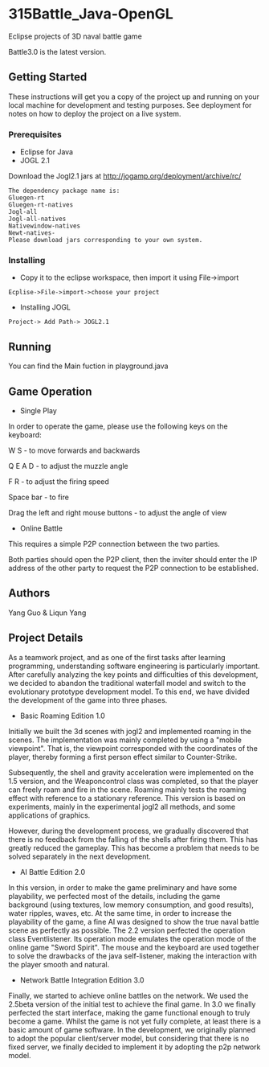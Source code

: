 # 315Battle_Java-OpenGL
Eclipse projects of 3D naval battle game

Battle3.0 is the latest version.

## Getting Started

These instructions will get you a copy of the project up and running on your local machine for development and testing purposes. See deployment for notes on how to deploy the project on a live system.

### Prerequisites
* Eclipse for Java
* JOGL 2.1

Download the Jogl2.1 jars at
http://jogamp.org/deployment/archive/rc/

```
The dependency package name is:
Gluegen-rt
Gluegen-rt-natives
Jogl-all
Jogl-all-natives
Nativewindow-natives
Newt-natives-
Please download jars corresponding to your own system.

```

### Installing

* Copy it to the eclipse workspace, then import it using File->import 

```
Ecplise->File->import->choose your project
```

* Installing JOGL

```
Project-> Add Path-> JOGL2.1
```


## Running 

You can find the Main fuction in playground.java

## Game Operation

* Single Play

In order to operate the game, please use the following keys on the keyboard:

W S - to move forwards and backwards

Q E A D - to adjust the muzzle angle

F R - to adjust the firing speed

Space bar - to fire

Drag the left and right mouse buttons - to adjust the angle of view


* Online Battle

This requires a simple P2P connection between the two parties.

Both parties should open the P2P client, then the inviter should enter the IP address of the other party to request the P2P connection to be established.


## Authors

Yang Guo & Liqun Yang


## Project Details

As a teamwork project, and as one of the first tasks after learning programming, understanding software engineering is particularly important. After carefully analyzing the key points and difficulties of this development, we decided to abandon the traditional waterfall model and switch to the evolutionary prototype development model. To this end, we have divided the development of the game into three phases.

* Basic Roaming Edition 1.0

Initially we built the 3d scenes with jogl2 and implemented roaming in the scenes. The implementation was mainly completed by using a "mobile viewpoint". That is, the viewpoint corresponded with the coordinates of the player, thereby forming a first person effect similar to Counter-Strike.

Subsequently, the shell and gravity acceleration were implemented on the 1.5 version, and the Weaponcontrol class was completed, so that the player can freely roam and fire in the scene. Roaming mainly tests the roaming effect with reference to a stationary reference. This version is based on experiments, mainly in the experimental jogl2 all methods, and some applications of graphics.

However, during the development process, we gradually discovered that there is no feedback from the falling of the shells after firing them. This has greatly reduced the gameplay. This has become a problem that needs to be solved separately in the next development.

* AI Battle Edition 2.0

In this version, in order to make the game preliminary and have some playability, we perfected most of the details, including the game background (using textures, low memory consumption, and good results), water ripples, waves, etc. At the same time, in order to increase the playability of the game, a fine AI was designed to show the true naval battle scene as perfectly as possible. The 2.2 version perfected the operation class Eventlistener. Its operation mode emulates the operation mode of the online game "Sword Spirit". The mouse and the keyboard are used together to solve the drawbacks of the java self-listener, making the interaction with the player smooth and natural.

* Network Battle Integration Edition 3.0

Finally, we started to achieve online battles on the network. We used the 2.5beta version of the initial test to achieve the final game. In 3.0 we finally perfected the start interface, making the game functional enough to truly become a game. Whilst the game is not yet fully complete, at least there is a basic amount of game software. In the development, we originally planned to adopt the popular client/server model, but considering that there is no fixed server, we finally decided to implement it by adopting the p2p network model.
